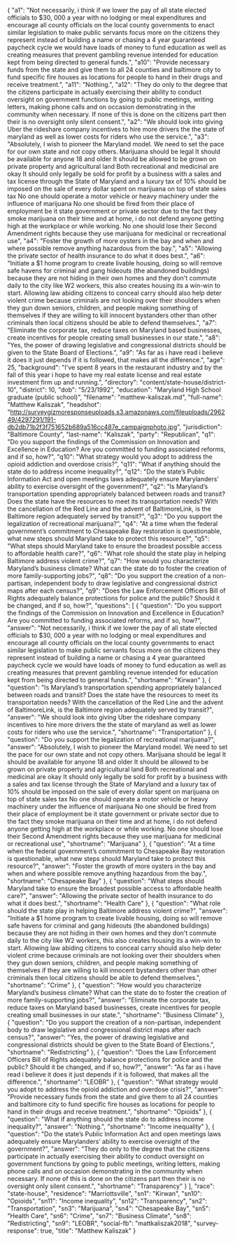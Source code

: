 {
  "a1": "Not necessarily, i think if we lower the pay of all state elected officials to $30, 000 a year with no lodging or meal expenditures and encourage all county officials on the local county governments to enact similar legislation to make public servants focus more on the citizens they represent instead of building a name or chasing a 4 year guaranteed paycheck cycle we would have loads of money to fund education as well as creating measures that prevent gambling revenue intended for education kept from being directed to general funds.",
  "a10": "Provide necessary funds from the state and give them to all 24 counties and baltimore city to fund specific fire houses as locations for people to hand in their drugs and receive treatment.",
  "a11": "Nothing.",
  "a12": "They do only to the degree that the citizens participate in actually exercising their ability to conduct oversight on government functions by going to public meetings, writing letters, making phone calls and on occasion demonstrating in the community when necessary. If none of this is done on the citizens part then their is no oversight only silent consent.",
  "a2": "We should look into giving Uber the rideshare company incentives to hire more drivers the the state of maryland as well as lower costs for riders who use the service.",
  "a3": "Absolutely, I wish to pioneer the Maryland model. We need to set the pace for our own state and not copy others. Marijuana should be legal It should be available for anyone 18 and older It should be allowed to be grown on private property and agricultural land Both recreational and medicinal are okay It should only legally be sold for profit by a business with a sales and tax license through the State of Maryland and a luxury tax of 10% should be imposed on the sale of every dollar spent on marijuana on top of state sales tax No one should operate a motor vehicle or heavy machinery under the influence of marijuana No one should be fired from their place of employment be it state government or private sector due to the fact they smoke marijuana on their time and at home, i do not defend anyone getting high at the workplace or while working. No one should lose their Second Amendment rights because they use marijuana for medicinal or recreational use",
  "a4": "Foster the growth of more oysters in the bay and when and where possible remove anything hazardous from the bay.",
  "a5": "Allowing the private sector of health insurance to do what it does best.",
  "a6": "Initiate a $1 home program to create livable housing, doing so will remove safe havens for criminal and gang hideouts (the abandoned buildings) because they are not hiding in their own homes and they don't commute daily to the city like W2 workers, this also creates housing its a win-win to start. Allowing law abiding citizens to conceal carry should also help deter violent crime because criminals are not looking over their shoulders when they gun down seniors, children, and people making something of themselves if they are willing to kill innocent bystanders other than other criminals then local citizens should be able to defend themselves.",
  "a7": "Eliminate the corporate tax, reduce taxes on Maryland based businesses, create incentives for people creating small businesses in our state.",
  "a8": "Yes, the power of drawing legislative and congressional districts should be given to the State Board of Elections.",
  "a9": "As far as i have read i believe it does it just depends if it is followed, that makes all the difference.",
  "age": 25,
  "background": "I've spent 8 years in the restaurant industry and by the fall of this year i hope to have my real estate license and real estate investment firm up and running.",
  "directory": "content/state-house/district-10",
  "district": 10,
  "dob": "5/23/1992",
  "education": "Maryland High School graduate (public school)",
  "filename": "matthew-kaliszak.md",
  "full-name": "Matthew Kaliszak",
  "headshot": "http://surveygizmoresponseuploads.s3.amazonaws.com/fileuploads/296249/4297291/191-db2db71b2f3f751652b689a516cc487e_campaignphoto.jpg",
  "jurisdiction": "Baltimore County",
  "last-name": "Kaliszak",
  "party": "Republican",
  "q1": "Do you support the findings of the Commission on Innovation and Excellence in Education? Are you committed to funding associated reforms, and if so, how?",
  "q10": "What strategy would you adopt to address the opioid addiction and overdose crisis?",
  "q11": "What if anything should the state do to address income inequality?",
  "q12": "Do the state’s Public Information Act and open meetings laws adequately ensure Marylanders’ ability to exercise oversight of the government?",
  "q2": "Is Maryland’s transportation spending appropriately balanced between roads and transit? Does the state have the resources to meet its transportation needs? With the cancellation of the Red Line and the advent of BaltimoreLink, is the Baltimore region adequately served by transit?",
  "q3": "Do you support the legalization of recreational marijuana?",
  "q4": "At a time when the federal government’s commitment to Chesapeake Bay restoration is questionable, what new steps should Maryland take to protect this resource?",
  "q5": "What steps should Maryland take to ensure the broadest possible access to affordable health care?",
  "q6": "What role should the state play in helping Baltimore address violent crime?",
  "q7": "How would you characterize Maryland’s business climate? What can the state do to foster the creation of more family-supporting jobs?",
  "q8": "Do you support the creation of a non-partisan, independent body to draw legislative and congressional district maps after each census?",
  "q9": "Does the Law Enforcement Officers Bill of Rights adequately balance protections for police and the public? Should it be changed, and if so, how?",
  "questions": [
    {
      "question": "Do you support the findings of the Commission on Innovation and Excellence in Education? Are you committed to funding associated reforms, and if so, how?",
      "answer": "Not necessarily, i think if we lower the pay of all state elected officials to $30, 000 a year with no lodging or meal expenditures and encourage all county officials on the local county governments to enact similar legislation to make public servants focus more on the citizens they represent instead of building a name or chasing a 4 year guaranteed paycheck cycle we would have loads of money to fund education as well as creating measures that prevent gambling revenue intended for education kept from being directed to general funds.",
      "shortname": "Kirwan"
    },
    {
      "question": "Is Maryland’s transportation spending appropriately balanced between roads and transit? Does the state have the resources to meet its transportation needs? With the cancellation of the Red Line and the advent of BaltimoreLink, is the Baltimore region adequately served by transit?",
      "answer": "We should look into giving Uber the rideshare company incentives to hire more drivers the the state of maryland as well as lower costs for riders who use the service.",
      "shortname": "Transportation"
    },
    {
      "question": "Do you support the legalization of recreational marijuana?",
      "answer": "Absolutely, I wish to pioneer the Maryland model. We need to set the pace for our own state and not copy others. Marijuana should be legal It should be available for anyone 18 and older It should be allowed to be grown on private property and agricultural land Both recreational and medicinal are okay It should only legally be sold for profit by a business with a sales and tax license through the State of Maryland and a luxury tax of 10% should be imposed on the sale of every dollar spent on marijuana on top of state sales tax No one should operate a motor vehicle or heavy machinery under the influence of marijuana No one should be fired from their place of employment be it state government or private sector due to the fact they smoke marijuana on their time and at home, i do not defend anyone getting high at the workplace or while working. No one should lose their Second Amendment rights because they use marijuana for medicinal or recreational use",
      "shortname": "Marijuana"
    },
    {
      "question": "At a time when the federal government’s commitment to Chesapeake Bay restoration is questionable, what new steps should Maryland take to protect this resource?",
      "answer": "Foster the growth of more oysters in the bay and when and where possible remove anything hazardous from the bay.",
      "shortname": "Chesapeake Bay"
    },
    {
      "question": "What steps should Maryland take to ensure the broadest possible access to affordable health care?",
      "answer": "Allowing the private sector of health insurance to do what it does best.",
      "shortname": "Health Care"
    },
    {
      "question": "What role should the state play in helping Baltimore address violent crime?",
      "answer": "Initiate a $1 home program to create livable housing, doing so will remove safe havens for criminal and gang hideouts (the abandoned buildings) because they are not hiding in their own homes and they don't commute daily to the city like W2 workers, this also creates housing its a win-win to start. Allowing law abiding citizens to conceal carry should also help deter violent crime because criminals are not looking over their shoulders when they gun down seniors, children, and people making something of themselves if they are willing to kill innocent bystanders other than other criminals then local citizens should be able to defend themselves.",
      "shortname": "Crime"
    },
    {
      "question": "How would you characterize Maryland’s business climate? What can the state do to foster the creation of more family-supporting jobs?",
      "answer": "Eliminate the corporate tax, reduce taxes on Maryland based businesses, create incentives for people creating small businesses in our state.",
      "shortname": "Business Climate"
    },
    {
      "question": "Do you support the creation of a non-partisan, independent body to draw legislative and congressional district maps after each census?",
      "answer": "Yes, the power of drawing legislative and congressional districts should be given to the State Board of Elections.",
      "shortname": "Redistricting"
    },
    {
      "question": "Does the Law Enforcement Officers Bill of Rights adequately balance protections for police and the public? Should it be changed, and if so, how?",
      "answer": "As far as i have read i believe it does it just depends if it is followed, that makes all the difference.",
      "shortname": "LEOBR"
    },
    {
      "question": "What strategy would you adopt to address the opioid addiction and overdose crisis?",
      "answer": "Provide necessary funds from the state and give them to all 24 counties and baltimore city to fund specific fire houses as locations for people to hand in their drugs and receive treatment.",
      "shortname": "Opioids"
    },
    {
      "question": "What if anything should the state do to address income inequality?",
      "answer": "Nothing.",
      "shortname": "Income inequality"
    },
    {
      "question": "Do the state’s Public Information Act and open meetings laws adequately ensure Marylanders’ ability to exercise oversight of the government?",
      "answer": "They do only to the degree that the citizens participate in actually exercising their ability to conduct oversight on government functions by going to public meetings, writing letters, making phone calls and on occasion demonstrating in the community when necessary. If none of this is done on the citizens part then their is no oversight only silent consent.",
      "shortname": "Transparency"
    }
  ],
  "race": "state-house",
  "residence": "Marriottsville",
  "sn1": "Kirwan",
  "sn10": "Opioids",
  "sn11": "Income inequality",
  "sn12": "Transparency",
  "sn2": "Transportation",
  "sn3": "Marijuana",
  "sn4": "Chesapeake Bay",
  "sn5": "Health Care",
  "sn6": "Crime",
  "sn7": "Business Climate",
  "sn8": "Redistricting",
  "sn9": "LEOBR",
  "social-fb": "mattkaliszak2018",
  "survey-response": true,
  "title": "Matthew Kaliszak"
}

